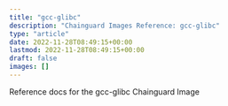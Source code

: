 ```yaml
---
title: "gcc-glibc"
description: "Chainguard Images Reference: gcc-glibc"
type: "article"
date: 2022-11-28T08:49:15+00:00
lastmod: 2022-11-28T08:49:15+00:00
draft: false
images: []
---
```


Reference docs for the gcc-glibc Chainguard Image
